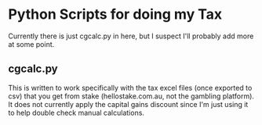 # Python Scripts for doing my Tax
Currently there is just cgcalc.py in here, but I suspect I'll probably add more
at some point. 

## cgcalc.py
This is written to work specifically with the tax excel files (once exported to csv) that
you get from stake (hellostake.com.au, not the gambling platform). It does not currently
apply the capital gains discount since I'm just using it to help double check manual 
calculations.
